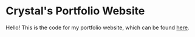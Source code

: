 # Crystal's Portfolio Website

Hello! This is the code for my portfolio website, which can be found [here](https://crystalrhee.github.io).